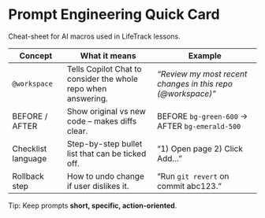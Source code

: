 # Prompt Engineering Quick Card

Cheat-sheet for AI macros used in LifeTrack lessons.

| Concept | What it means | Example |
|---|---|---|
| `@workspace` | Tells Copilot Chat to consider the whole repo when answering. | *“Review my most recent changes in this repo (@workspace)”* |
| BEFORE / AFTER | Show original vs new code – makes diffs clear. | BEFORE `bg-green-600` → AFTER `bg-emerald-500` |
| Checklist language | Step-by-step bullet list that can be ticked off. | “1) Open page 2) Click Add…” |
| Rollback step | How to undo change if user dislikes it. | “Run `git revert` on commit abc123.” |

Tip: Keep prompts **short, specific, action-oriented**.
